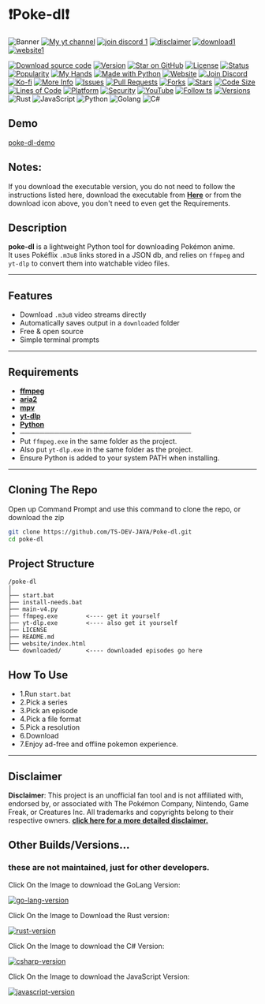 # ❗Poke-dl❗️

![Banner](https://files.catbox.moe/cyrinw.png)
[![My yt channel](https://img.icons8.com/color/48/000000/youtube-play.png)](https://example.com)
[![join discord 1](https://img.icons8.com/color/48/000000/discord-logo.png)](https://discord.gg/idk) 
[![disclaimer](https://img.icons8.com/color/48/000000/error--v1.png)](https://ts-dev-java.github.io/Poke-dl/website/web-disclaimer.html)
[![download1](https://img.icons8.com/color/48/000000/download--v1.png)](https://idk.com)
[![website1](https://img.icons8.com/color/48/000000/internet--v1.png)](https://ts-dev-java.github.io/Poke-dl/website/index.html)

[![Download source code](https://img.shields.io/badge/Download-Source-success?style=for-the-badge&logo=github)](https://github.com/yourusername/poke-dl/releases/latest)
[![Version](https://img.shields.io/badge/Version-4.01-yellow?style=for-the-badge&logo=semver)](#)
[![Star on GitHub](https://img.shields.io/badge/Star-on%20GitHub-ff69b4?style=for-the-badge&logo=github)](https://github.com/ts-dev-java/poke-dl)
[![License](https://img.shields.io/badge/License-Apache%202.0-blue?style=for-the-badge&logo=apache)](https://www.apache.org/licenses/LICENSE-2.0)
[![Status](https://img.shields.io/badge/Status-Working-green?style=for-the-badge&logo=checkmarx)](#)
[![Popularity](https://img.shields.io/badge/Popularity-Rising-orange?style=for-the-badge&logo=trending-up)](#)
[![My Hands](https://img.shields.io/badge/My%20Hands-Hurting-red?style=for-the-badge&logo=hands-wash)](#)
[![Made with Python](https://img.shields.io/badge/Made%20with-Python-FFD43B?style=for-the-badge&logo=python&logoColor=3776AB)](#)
[![Website](https://img.shields.io/badge/Website-poke--dl.com-blue?style=for-the-badge&logo=google-chrome)](https://ts-dev-java.github.io/Poke-dl/website/Index.html)
[![Join Discord](https://img.shields.io/badge/Join-Discord-5865F2?logo=discord&style=for-the-badge)](https://discord.gg/your-invite)
[![Ko-fi](https://img.shields.io/badge/Ko--fi-Donate-ff5e5b?style=for-the-badge&logo=kofi)](https://ko-fi.com/yourusername)
[![More Info](https://img.shields.io/badge/More%20Info-Here-informational?style=for-the-badge&logo=readme)](https://your-info-link.com)
[![Issues](https://img.shields.io/github/issues/TS-DEV-JAVA/poke-dl?style=for-the-badge&logo=github)](https://github.com/TS-DEV-JAVA/poke-dl/issues)
[![Pull Requests](https://img.shields.io/github/issues-pr/TS-DEV-JAVA/poke-dl?style=for-the-badge&logo=git)](https://github.com/TS-DEV-JAVA/poke-dl/pulls)
[![Forks](https://img.shields.io/github/forks/TS-DEV-JAVA/poke-dl?style=for-the-badge&logo=fork)](https://github.com/TS-DEV-JAVA/poke-dl/fork)
[![Stars](https://img.shields.io/github/stars/TS-DEV-JAVA/poke-dl?style=for-the-badge&logo=github)](https://github.com/TS-DEV-JAVA/poke-dl/stargazers)
[![Code Size](https://img.shields.io/github/languages/code-size/TS-DEV-JAVA/poke-dl?style=for-the-badge)](https://github.com/TS-DEV-JAVA/poke-dl)
[![Lines of Code](https://img.shields.io/tokei/lines/github/TS-DEV-JAVA/poke-dl?style=for-the-badge)](https://github.com/TS-DEV-JAVA/poke-dl)
[![Platform](https://img.shields.io/badge/Platform-Windows-blue?style=for-the-badge&logo=windows)]()
[![Security](https://img.shields.io/badge/Security-Trusted-brightgreen?style=for-the-badge&logo=shield)]()
[![YouTube](https://img.shields.io/badge/Watch-Demo-red?style=for-the-badge&logo=youtube)](https://youtube.com/yourdemo)
[![Follow ts](https://img.shields.io/badge/Follow-@TS--DEV--JAVA-blue?style=for-the-badge&logo=github)](https://github.com/TS-DEV-JAVA)
[![Versions](https://img.shields.io/badge/Versions:-green?style=for-the-badge&color=red)](https://github.com/yourusername/yourproject)
![Rust](https://img.shields.io/badge/Rust-green?style=for-the-badge&logo=rust&logoColor=white&color=red)
![JavaScript](https://img.shields.io/badge/JavaScript-green?style=for-the-badge&logo=javascript&logoColor=white&color=red)
![Python](https://img.shields.io/badge/Python-green?style=for-the-badge&logo=python&logoColor=white&color=red)
![Golang](https://img.shields.io/badge/Golang-green?style=for-the-badge&logo=go&logoColor=white&color=red)
![C#](https://img.shields.io/badge/C%23-green?style=for-the-badge&logo=csharp&logoColor=white&color=red)
## Demo

[poke-dl-demo](https://v2.pkflx.com/hls/23-journeys/01/playlist.m3u8)

## Notes:
If you download the executable version, you do not need to follow the instructions listed here, download the executable from [**Here**]() or from the download icon above, you don't need to even get the Requirements.

## Description

**poke-dl** is a lightweight Python tool for downloading Pokémon anime.  
It uses Pokéflix `.m3u8` links stored in a JSON db, and relies on `ffmpeg` and `yt-dlp` to convert them into watchable video files.

---

## Features

- Download `.m3u8` video streams directly  
- Automatically saves output in a `downloaded` folder  
- Free & open source  
- Simple terminal prompts  

---

## Requirements

- [**ffmpeg**](https://github.com/TS-DEV-JAVA/Poke-dl/releases/download/1/ffmpeg.exe)
- [**aria2**](https://github.com/TS-DEV-JAVA/Poke-dl/releases/download/Aria2/aria2c.exe)
- [**mpv**]()
- [**yt-dlp**]() 
- [**Python**](https://www.python.org/ftp/python/3.13.5/python-3.13.5-amd64.exe)
- ───────────────────────────────────
- Put `ffmpeg.exe` in the same folder as the project.
- Also put `yt-dlp.exe` in the same folder as the project.
- Ensure Python is added to your system PATH when installing.

---

## Cloning The Repo
Open up Command Prompt and use this command to clone the repo, or download the zip
```bash
git clone https://github.com/TS-DEV-JAVA/Poke-dl.git
cd poke-dl
```
## Project Structure

```text
/poke-dl
│
├── start.bat
├── install-needs.bat
├── main-v4.py
├── ffmpeg.exe        <---- get it yourself
├── yt-dlp.exe        <---- also get it yourself
├── LICENSE
├── README.md
├── website/index.html
└── downloaded/       <---- downloaded episodes go here
```
## How To Use
- 1.Run `start.bat`
- 2.Pick a series
- 3.Pick an episode
- 4.Pick a file format
- 5.Pick a resolution
- 6.Download
- 7.Enjoy ad-free and offline pokemon experience.

---
## Disclaimer

**Disclaimer**: This project is an unofficial fan tool and is not affiliated with, endorsed by, or associated with The Pokémon Company, Nintendo, Game Freak, or Creatures Inc. All trademarks and copyrights belong to their respective owners. [**click here for a more detailed disclaimer.**](https://ts-dev-java.github.io/Poke-dl/website/web-disclaimer.html)

## Other Builds/Versions...
### these are not maintained, just for other developers.

Click On the Image to download the GoLang Version:

[![go-lang-version](https://files.catbox.moe/fvd2ii.png)](here)

Click On the Image to Download the Rust version:

[![rust-version](https://files.catbox.moe/or8f3g.png)](here)

Click On the Image to download the C# Version:

[![csharp-version](https://files.catbox.moe/j7fno1.png)](here)

Click On the Image to download the JavaScript Version:

[![javascript-version](https://files.catbox.moe/53gt6e.png)](here)

